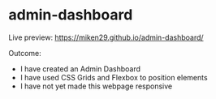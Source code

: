 # admin-dashboard

Live preview: https://miken29.github.io/admin-dashboard/

Outcome:

- I have created an Admin Dashboard
- I have used CSS Grids and Flexbox to position elements
- I have not yet made this webpage responsive
